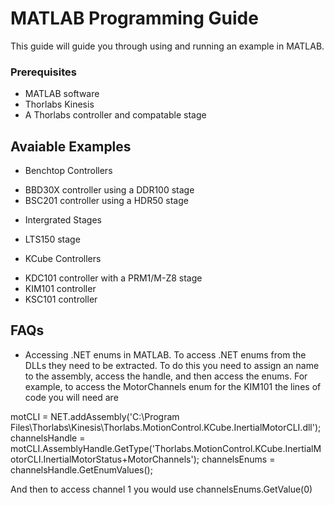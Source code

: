 # MATLAB Programming Guide

This guide will guide you through using and running an example in MATLAB.

### Prerequisites

 - MATLAB software
 - Thorlabs Kinesis
 - A Thorlabs controller and compatable stage

## Avaiable Examples

 - Benchtop Controllers
  * BBD30X controller using a DDR100 stage
  * BSC201 controller using a HDR50 stage
 - Intergrated Stages
  * LTS150 stage
 - KCube Controllers
  * KDC101 controller with a PRM1/M-Z8 stage
  * KIM101 controller
  * KSC101 controller

## FAQs

 - Accessing .NET enums in MATLAB.
To access .NET enums from the DLLs they need to be extracted. To do this you need to assign an name to the assembly, access the handle, and then access the enums. For example, to access the MotorChannels enum for the KIM101 the lines of code you will need are 
  
  motCLI = NET.addAssembly('C:\Program Files\Thorlabs\Kinesis\Thorlabs.MotionControl.KCube.InertialMotorCLI.dll');
  channelsHandle = motCLI.AssemblyHandle.GetType('Thorlabs.MotionControl.KCube.InertialMotorCLI.InertialMotorStatus+MotorChannels');
  channelsEnums = channelsHandle.GetEnumValues();

And then to access channel 1 you would use channelsEnums.GetValue(0)

